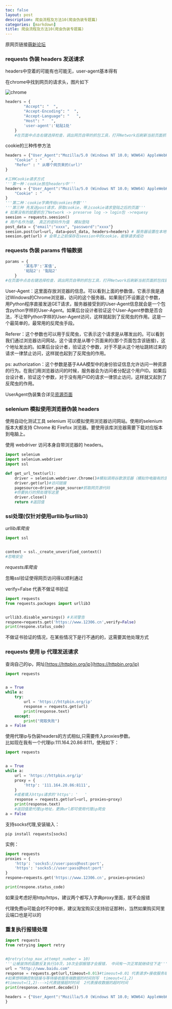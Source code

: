 ```yaml
---
toc: false
layout: post
description: 爬虫流程及方法10(爬虫伪装专题篇)
categories: [markdown]
title: 爬虫流程及方法10(爬虫伪装专题篇)
---
```

原网页链接[萌新论坛](https://www.lolichan.vip/)

### requests 伪装 headers 发送请求

headers中空着的可能有也可能无，user-agent基本得有

在chrome中找到网页的请求头，图片如下

![chrome](https://pic.liesio.com/2020/04/29/2b9000003ca32.png)

```python
headers = {
        "Accept": "  ",
        "Accept-Encoding": "  ",
        "Accept-Language": "   ",
        "Host": "   ",
        'user-agent':'粘贴1处'
    }    
    #在页面中点击右键选择检查，调出网页自带的抓包工具，打开Network后刷新当前页面抓包找到user-agent的项复制粘贴1
```

cookie的三种传参方法

```python
headers = {"User_Agent":"Mozilla/5.0 (Windows NT 10.0; WOW64) AppleWebKit/537.36 (KHTML, like Gecko) Chrome/64.0.3282.186 Safari/537.36",
    "Cookie" : "   ",
    "Refer" : " 从哪个网页来的(url)"
}

#三种Cookie请求方式
'''第一种：cookie放在headers中'''
headers = {"User_Agent":"Mozilla/5.0 (Windows NT 10.0; WOW64) AppleWebKit/537.36 (KHTML, like Gecko) Chrome/64.0.3282.186 Safari/537.36",
    "Cookie" : "   "
}
'''第二种：cookie字典传给cookies参数'''
'''第三种 先发送post请求，获取cookie，带上cookie请求登陆之后的页面'''
# 如果没有的就要抓包了Network -> preserve log -> login包 ->requesy
seesion = requests.seesion()
# 用户名作为键， 真正的密码作为值  模拟登陆
post_data = {"email":"xxxx", "password":"xxxx"}
seesion.post(url=url, data=post_data, headers=headers) # 服务器设置在本地的cookie会保存在本地
seesion.get(url) # 会带上之前保存在seesion中的cookie，能够请求成功
```

### requests 伪装 params 传输数据

```python
params = {
        '某名字':'某值',
        '粘贴2': '黏贴2'
    }
#在页面中点击右键选择检查，调出网页自带的抓包工具，打开Network后刷新当前页面抓包找到Query String Parameters的项复制粘贴2（记得加符号'粘贴2'）
```

User-Agent：这里面存放浏览器的信息。可以看到上面的参数值，它表示我是通过Windows的Chrome浏览器，访问的这个服务器。如果我们不设置这个参数，用Python程序直接发送GET请求，服务器接受到的User-Agent信息就会是一个包含python字样的User-Agent。如果后台设计者验证这个User-Agent参数是否合法，不让带Python字样的User-Agent访问，这样就起到了反爬虫的作用。这是一个最简单的，最常用的反爬虫手段。

Referer：这个参数也可以用于反爬虫，它表示这个请求是从哪发出的。可以看到我们通过浏览器访问网站，这个请求是从哪个页面来的(那个页面包含该链接)，这个地址发出的。如果后台设计者，验证这个参数，对于不是从这个地址跳转过来的请求一律禁止访问，这样就也起到了反爬虫的作用。

ps: authorization：这个参数是基于AAA模型中的身份验证信息允许访问一种资源的行为。在我们用浏览器访问的时候，服务器会为访问者分配这个用户ID。如果后台设计者，验证这个参数，对于没有用户ID的请求一律禁止访问，这样就又起到了反爬虫的作用。

UserAgent伪装集合详见[资源页面](https://jumbojing.github.io/resource/)

### selenium 模拟使用浏览器伪装 headers

使用自动化测试工具 selenium 可以模拟使用浏览器访问网站。使用的selenium版本大都支持 Chrome 和 Firefox 浏览器。要使用该库浏览器需要下载对应版本到电脑上。

使用 webdriver 访问本身自带浏览器的 headers。

```python
import selenium
import selenium.webdriver
import ssl

def get_url_text(url):
    driver = selenium.webdriver.Chrome()#模拟调用谷歌游览器（模拟你电脑有的游览器操作）
    driver.get(url)#访问链接
    pagesource=driver.page_source#抓取网页源代码
    #你要执行的预处理写这里
    driver.close()
    return #返回值
```

### ssl处理(仅针对使用urllib与urllib3)

*urllib库爬虫*  

```python
import ssl


context = ssl._create_unverified_context()
#忽略安全
```

*requests库爬虫*

忽略ssl验证使得网页访问得以顺利通过

verify=False 代表不做证书验证

```python
import requests
from requests.packages import urllib3


urllib3.disable_warnings() #关闭警告
respone=requests.get('https://www.12306.cn',verify=False)
print(respone.status_code)

```

不做证书验证的情况，在某些情况下是行不通的的，这需要其他处理方式

### requests 使用 ip 代理发送请求

查询自己的ip，网址[https://httpbin.org/ip](https://httpbin.org/ip)

```python
import requests


a = True
while a:
    try:
        url = 'https://httpbin.org/ip'
        response = requests.get(url)
        print(response.text)
    except:
        print("爬取失败")
a = False
```


使用代理ip与伪装headers的方式相似,只需要传入proxies参数。  
比如现在我有一个代理ip:111.164.20.86:8111，使用如下：

```python
import requests


a = True
while a:
    url = 'https://httpbin.org/ip'
    proxy = {
        'http': '111.164.20.86:8111',
    }
    #或者填入https请求的'https': '   '
    response = requests.get(url=url, proxies=proxy)
    print(response.text)
    #返回值是代理ip地址，更换url即可使用代理ip爬虫
a = False
```
支持socks代理,安装输入：
```
pip install requests[socks]
```
实例：
```python
import requests
proxies = {
    'http': 'socks5://user:pass@host:port',
    'https': 'socks5://user:pass@host:port'
}
respone=requests.get('https://www.12306.cn', proxies=proxies)

print(respone.status_code)
```

如果没考虑好用http/https，建议两个都写入字典proxy里面，就不会报错

代理免费ip可能会时不时中断，建议淘宝购买(支持验证那种)，当然如果购买阿里云端口也是可以的

### 重复执行报错处理

```python
import requests
from retrying import retry


#@retry(stop_max_attempt_number = 10)
'''让被装饰的函数反复执行10次，10次全部报错才会报错， 中间有一次正常就继续往下走'''
url = "http://www.baidu.com"
response = requests.get(url,timeout=0.01)#timeout=0.01 代表请求+接收服务端数据的总时间
#如果想明确控制链接与等待接收服务端数据的时间则写  timeout=(1,2)
#timeout=(1,2)--->1代表链接超时时间  2代表接收数据的超时时间
print(response.content.decode())

headers = {"User_Agent":"Mozilla/5.0 (Windows NT 10.0; WOW64) AppleWebKit/537.36 (KHTML, like Gecko) Chrome/64.0.3282.186 Safari/537.36",
}
```




